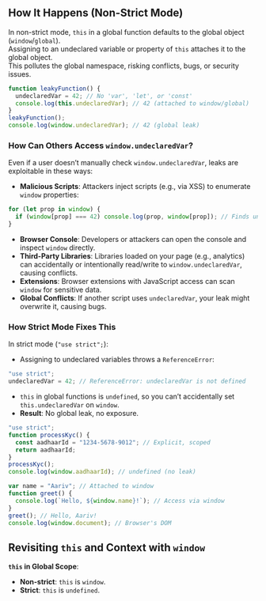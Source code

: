 ## How It Happens (Non-Strict Mode)

In non-strict mode, `this` in a global function defaults to the global object (`window`/`global`).  
Assigning to an undeclared variable or property of `this` attaches it to the global object.  
This pollutes the global namespace, risking conflicts, bugs, or security issues.

```javascript
function leakyFunction() {
  undeclaredVar = 42; // No 'var', 'let', or 'const'
  console.log(this.undeclaredVar); // 42 (attached to window/global)
}
leakyFunction();
console.log(window.undeclaredVar); // 42 (global leak)
```

### How Can Others Access `window.undeclaredVar`?

Even if a user doesn’t manually check `window.undeclaredVar`, leaks are exploitable in these ways:

- **Malicious Scripts**: Attackers inject scripts (e.g., via XSS) to enumerate `window` properties:

```javascript
for (let prop in window) {
  if (window[prop] === 42) console.log(prop, window[prop]); // Finds undeclaredVar
}
```

- **Browser Console**: Developers or attackers can open the console and inspect `window` directly.
- **Third-Party Libraries**: Libraries loaded on your page (e.g., analytics) can accidentally or intentionally read/write to `window.undeclaredVar`, causing conflicts.
- **Extensions**: Browser extensions with JavaScript access can scan `window` for sensitive data.
- **Global Conflicts**: If another script uses `undeclaredVar`, your leak might overwrite it, causing bugs.

### How Strict Mode Fixes This

In strict mode (`"use strict";`):

- Assigning to undeclared variables throws a `ReferenceError`:

```javascript
"use strict";
undeclaredVar = 42; // ReferenceError: undeclaredVar is not defined
```

- `this` in global functions is `undefined`, so you can’t accidentally set `this.undeclaredVar` on `window`.
- **Result**: No global leak, no exposure.

```javascript
"use strict";
function processKyc() {
  const aadhaarId = "1234-5678-9012"; // Explicit, scoped
  return aadhaarId;
}
processKyc();
console.log(window.aadhaarId); // undefined (no leak)
```

```javascript
var name = "Aariv"; // Attached to window
function greet() {
  console.log(`Hello, ${window.name}!`); // Access via window
}
greet(); // Hello, Aariv!
console.log(window.document); // Browser's DOM
```

## Revisiting `this` and Context with `window`

**`this` in Global Scope**:

- **Non-strict**: `this` is `window`.
- **Strict**: `this` is `undefined`.
